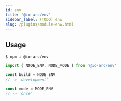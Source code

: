 ```yaml
---
id: env
title: '@io-arc/env'
sidebar_label: (TODO) env
slug: /plugins/module-env.html
---
```


## Usage

```shell
$ npm i @io-arc/env
```

```typescript title="index.ts"
import { NODE_ENV, NODE_MODE } from '@io-arc/env'

const build = NODE_ENV
// -> 'development'

const mode = MODE_ENV
// -> 'once'
```

